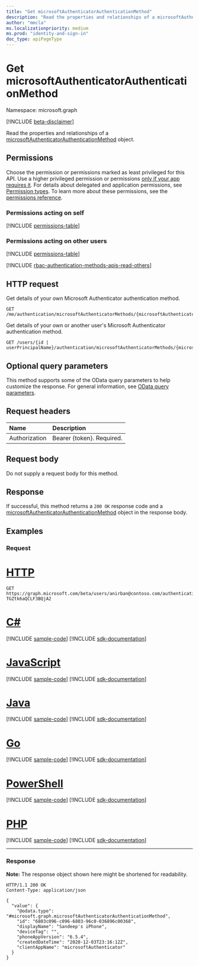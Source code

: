 ```yaml
---
title: "Get microsoftAuthenticatorAuthenticationMethod"
description: "Read the properties and relationships of a microsoftAuthenticatorAuthenticationMethod object."
author: "mmcla"
ms.localizationpriority: medium
ms.prod: "identity-and-sign-in"
doc_type: apiPageType
---
```


# Get microsoftAuthenticatorAuthenticationMethod
Namespace: microsoft.graph

[!INCLUDE [beta-disclaimer](../../includes/beta-disclaimer.md)]

Read the properties and relationships of a [microsoftAuthenticatorAuthenticationMethod](../resources/microsoftauthenticatorauthenticationmethod.md) object.

## Permissions

Choose the permission or permissions marked as least privileged for this API. Use a higher privileged permission or permissions [only if your app requires it](/graph/permissions-overview#best-practices-for-using-microsoft-graph-permissions). For details about delegated and application permissions, see [Permission types](/graph/permissions-overview#permission-types). To learn more about these permissions, see the [permissions reference](/graph/permissions-reference).

### Permissions acting on self

<!-- { "blockType": "permissions", "name": "microsoftauthenticatorauthenticationmethod_get" } -->
[!INCLUDE [permissions-table](../includes/permissions/microsoftauthenticatorauthenticationmethod-get-permissions.md)]

### Permissions acting on other users

<!-- { "blockType": "permissions", "name": "microsoftauthenticatorauthenticationmethod_get_2" } -->
[!INCLUDE [permissions-table](../includes/permissions/microsoftauthenticatorauthenticationmethod-get-2-permissions.md)]

[!INCLUDE [rbac-authentication-methods-apis-read-others](../includes/rbac-for-apis/rbac-authentication-methods-apis-read-others.md)]

## HTTP request

Get details of your own Microsoft Authenticator authentication method.
<!-- { "blockType": "ignored" } -->
``` http
GET /me/authentication/microsoftAuthenticatorMethods/{microsoftAuthenticatorAuthenticationMethodId}
```

Get details of your own or another user's Microsoft Authenticator authentication method.
<!-- { "blockType": "ignored" } -->
``` http
GET /users/{id | userPrincipalName}/authentication/microsoftAuthenticatorMethods/{microsoftAuthenticatorAuthenticationMethodId}
```

## Optional query parameters
This method supports some of the OData query parameters to help customize the response. For general information, see [OData query parameters](/graph/query-parameters).

## Request headers
|Name|Description|
|:---|:---|
|Authorization|Bearer {token}. Required.|

## Request body
Do not supply a request body for this method.

## Response

If successful, this method returns a `200 OK` response code and a [microsoftAuthenticatorAuthenticationMethod](../resources/microsoftauthenticatorauthenticationmethod.md) object in the response body.

## Examples

### Request

# [HTTP](#tab/http)
<!-- {
  "blockType": "request",
  "name": "get_microsoftauthenticatorauthenticationmethod",
  "sampleKeys": ["anirban@contoso.com", "_jpuR-TGZtk6aQCLF3BQjA2"]
}
-->
``` http
GET https://graph.microsoft.com/beta/users/anirban@contoso.com/authentication/microsoftAuthenticatorMethods/_jpuR-TGZtk6aQCLF3BQjA2
```

# [C#](#tab/csharp)
[!INCLUDE [sample-code](../includes/snippets/csharp/get-microsoftauthenticatorauthenticationmethod-csharp-snippets.md)]
[!INCLUDE [sdk-documentation](../includes/snippets/snippets-sdk-documentation-link.md)]

# [JavaScript](#tab/javascript)
[!INCLUDE [sample-code](../includes/snippets/javascript/get-microsoftauthenticatorauthenticationmethod-javascript-snippets.md)]
[!INCLUDE [sdk-documentation](../includes/snippets/snippets-sdk-documentation-link.md)]

# [Java](#tab/java)
[!INCLUDE [sample-code](../includes/snippets/java/get-microsoftauthenticatorauthenticationmethod-java-snippets.md)]
[!INCLUDE [sdk-documentation](../includes/snippets/snippets-sdk-documentation-link.md)]

# [Go](#tab/go)
[!INCLUDE [sample-code](../includes/snippets/go/get-microsoftauthenticatorauthenticationmethod-go-snippets.md)]
[!INCLUDE [sdk-documentation](../includes/snippets/snippets-sdk-documentation-link.md)]

# [PowerShell](#tab/powershell)
[!INCLUDE [sample-code](../includes/snippets/powershell/get-microsoftauthenticatorauthenticationmethod-powershell-snippets.md)]
[!INCLUDE [sdk-documentation](../includes/snippets/snippets-sdk-documentation-link.md)]

# [PHP](#tab/php)
[!INCLUDE [sample-code](../includes/snippets/php/get-microsoftauthenticatorauthenticationmethod-php-snippets.md)]
[!INCLUDE [sdk-documentation](../includes/snippets/snippets-sdk-documentation-link.md)]

---

### Response
**Note:** The response object shown here might be shortened for readability.
<!-- {
  "blockType": "response",
  "truncated": true,
  "@odata.type": "microsoft.graph.microsoftAuthenticatorAuthenticationMethod"
}
-->
``` http
HTTP/1.1 200 OK
Content-Type: application/json

{
  "value": {
    "@odata.type": "#microsoft.graph.microsoftAuthenticatorAuthenticationMethod",
    "id": "6803c096-c096-6803-96c0-036896c00368",
    "displayName": "Sandeep's iPhone",
    "deviceTag": "",
    "phoneAppVersion": "6.5.4",
    "createdDateTime": "2020-12-03T23:16:12Z",
    "clientAppName": "microsoftAuthenticator"
  }
}
```
